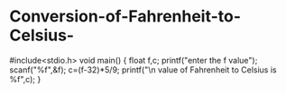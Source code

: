 # Conversion-of-Fahrenheit-to-Celsius-
#include<stdio.h>
void main()
{
float f,c;
printf("enter the f value");
scanf("%f",&f);
c=(f-32)*5/9;
printf("\n value of Fahrenheit to Celsius is %f",c);
}
